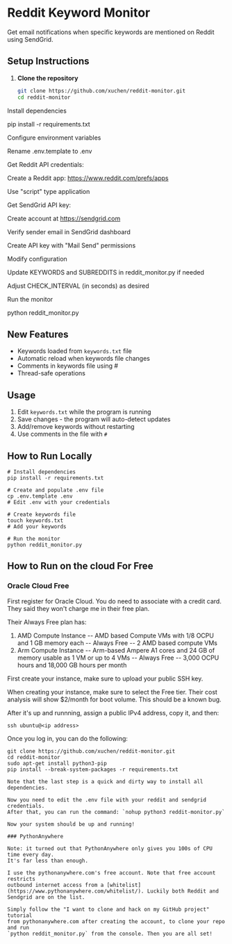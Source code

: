 # Reddit Keyword Monitor

Get email notifications when specific keywords are mentioned on Reddit using SendGrid.

## Setup Instructions

1. **Clone the repository**
   ```bash
   git clone https://github.com/xuchen/reddit-monitor.git
   cd reddit-monitor

Install dependencies

pip install -r requirements.txt

Configure environment variables

Rename .env.template to .env

Get Reddit API credentials:

Create a Reddit app: https://www.reddit.com/prefs/apps

Use "script" type application

Get SendGrid API key:

Create account at https://sendgrid.com

Verify sender email in SendGrid dashboard

Create API key with "Mail Send" permissions

Modify configuration

Update KEYWORDS and SUBREDDITS in reddit_monitor.py if needed

Adjust CHECK_INTERVAL (in seconds) as desired

Run the monitor

python reddit_monitor.py

## New Features
- Keywords loaded from `keywords.txt` file
- Automatic reload when keywords file changes
- Comments in keywords file using #
- Thread-safe operations

## Usage
1. Edit `keywords.txt` while the program is running
2. Save changes - the program will auto-detect updates
3. Add/remove keywords without restarting
4. Use comments in the file with `#`

## How to Run Locally

```
# Install dependencies
pip install -r requirements.txt

# Create and populate .env file
cp .env.template .env
# Edit .env with your credentials

# Create keywords file
touch keywords.txt
# Add your keywords

# Run the monitor
python reddit_monitor.py
```

## How to Run on the cloud For Free

### Oracle Cloud Free

First register for Oracle Cloud. You do need to associate with a credit card.
They said they won't charge me in their free plan.

Their Always Free plan has:

1. AMD Compute Instance -- AMD based Compute VMs with 1/8 OCPU and 1 GB memory each -- Always Free -- 2 AMD based compute VMs
2. Arm Compute Instance -- Arm-based Ampere A1 cores and 24 GB of memory usable as 1 VM or up to 4 VMs -- Always Free -- 3,000 OCPU hours and 18,000 GB hours per month

First create your instance, make sure to upload your public SSH key.

When creating your instance, make sure to select the Free tier. Their cost analysis will show $2/month for boot volume. This should be a known bug.

After it's up and runnning, assign a public IPv4 address, copy it, and then:

`ssh ubuntu@<ip address>`

Once you log in, you can do the following:

```
git clone https://github.com/xuchen/reddit-monitor.git
cd reddit-monitor
sudo apt-get install python3-pip
pip install --break-system-packages -r requirements.txt

Note that the last step is a quick and dirty way to install all dependencies.

Now you need to edit the .env file with your reddit and sendgrid credentials.
After that, you can run the command: `nohup python3 reddit-monitor.py`

Now your system should be up and running!

### PythonAnywhere

Note: it turned out that PythonAnywhere only gives you 100s of CPU time every day.
It's far less than enough.

I use the pythonanywhere.com's free account. Note that free account restricts
outbound internet access from a [whitelist](https://www.pythonanywhere.com/whitelist/). Luckily both Reddit and Sendgrid are on the list.

Simply follow the "I want to clone and hack on my GitHub project" tutorial 
from pythonanywhere.com after creating the account, to clone your repo and run
`python reddit_monitor.py` from the console. Then you are all set!
